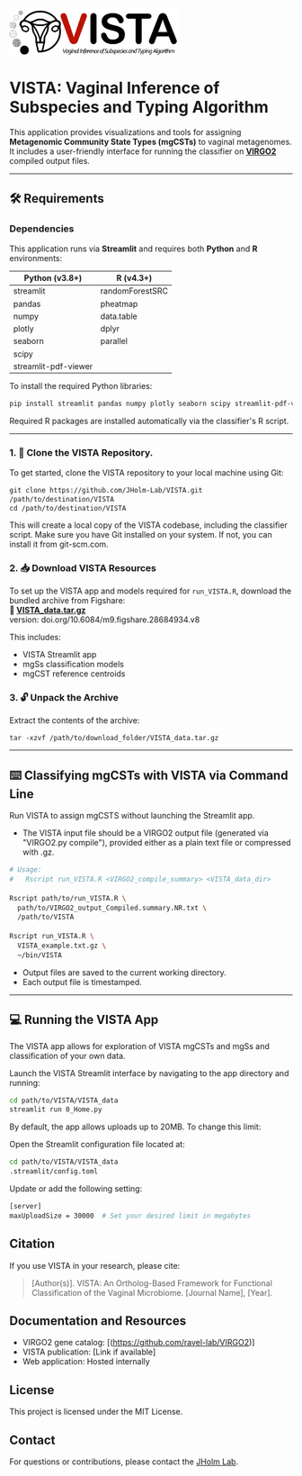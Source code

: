 <img src="assets/VISTA_logo.jpg" alt="VISTA Logo" width="300"/>

# VISTA: Vaginal Inference of Subspecies and Typing Algorithm

This application provides visualizations and tools for assigning **Metagenomic Community State Types (mgCSTs)** to vaginal metagenomes. It includes a user-friendly interface for running the classifier on **[VIRGO2](https://github.com/ravel-lab/VIRGO2)** compiled output files.

---

## 🛠 Requirements

### Dependencies

This application runs via **Streamlit** and requires both **Python** and **R** environments:

<div align="center">

| Python (v3.8+)         | R (v4.3+)          |
|------------------------|--------------------|
| streamlit              | randomForestSRC    |
| pandas                 | pheatmap           |
| numpy                  | data.table         |
| plotly                 | dplyr              |
| seaborn                | parallel           |
| scipy                  |                    |
| streamlit-pdf-viewer   |                    |

</div>

To install the required Python libraries:

```bash
pip install streamlit pandas numpy plotly seaborn scipy streamlit-pdf-viewer
```

Required R packages are installed automatically via the classifier's R script.

---

### 1. 🔧 Clone the VISTA Repository.
To get started, clone the VISTA repository to your local machine using Git:

    git clone https://github.com/JHolm-Lab/VISTA.git /path/to/destination/VISTA
    cd /path/to/destination/VISTA

This will create a local copy of the VISTA codebase, including the classifier script. Make sure you have Git installed on your system. If not, you can install it from git-scm.com.

### 2. 📥 Download VISTA Resources
To set up the VISTA app and models required for `run_VISTA.R`, download the bundled archive from Figshare:  
**🔗 [VISTA_data.tar.gz](https://figshare.com/ndownloader/files/57767185)**  
version: doi.org/10.6084/m9.figshare.28684934.v8

This includes:  
- VISTA Streamlit app  
- mgSs classification models  
- mgCST reference centroids  

### 3. 🔓 Unpack the Archive

Extract the contents of the archive:

    tar -xzvf /path/to/download_folder/VISTA_data.tar.gz 
    
---

## ⌨️ Classifying mgCSTs with VISTA via Command Line

Run VISTA to assign mgCSTS without launching the Streamlit app.
- The VISTA input file should be a VIRGO2 output file (generated via "VIRGO2.py compile"), provided either as a plain text file or compressed with .gz.
```bash
# Usage:
#   Rscript run_VISTA.R <VIRGO2_compile_summary> <VISTA_data_dir>

Rscript path/to/run_VISTA.R \
  path/to/VIRGO2_output_Compiled.summary.NR.txt \
  /path/to/VISTA

Rscript run_VISTA.R \
  VISTA_example.txt.gz \
  ~/bin/VISTA
```

- Output files are saved to the current working directory.
- Each output file is timestamped.

---
## 💻 Running the VISTA App
The VISTA app allows for exploration of VISTA mgCSTs and mgSs and classification of your own data. 

Launch the VISTA Streamlit interface by navigating to the app directory and running:

```bash
cd path/to/VISTA/VISTA_data
streamlit run 0_Home.py
```

By default, the app allows uploads up to 20MB. To change this limit:

Open the Streamlit configuration file located at:
```bash
cd path/to/VISTA/VISTA_data
.streamlit/config.toml
```

Update or add the following setting:
```bash
[server]
maxUploadSize = 30000  # Set your desired limit in megabytes
```

## Citation
If you use VISTA in your research, please cite:
> [Author(s)]. VISTA: An Ortholog-Based Framework for Functional Classification of the Vaginal Microbiome. [Journal Name], [Year].

## Documentation and Resources
- VIRGO2 gene catalog: [(https://github.com/ravel-lab/VIRGO2)]
- VISTA publication: [Link if available]
- Web application: Hosted internally

## License
This project is licensed under the MIT License.

## Contact
For questions or contributions, please contact the [JHolm Lab](https://github.com/JHolm-Lab).
